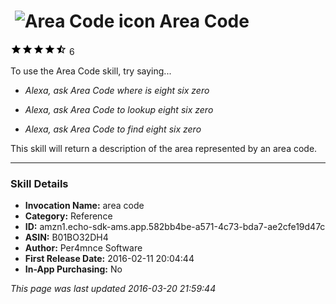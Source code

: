 # &nbsp;<img src="https://github.com/dale3h/alexa-skills-list/raw/master/skills/area-code/B01BO32DH4/app_icon" alt="Area Code icon" width="36"> Area Code
![4.3 stars](../../../images/ic_star_black_18dp_1x.png)![4.3 stars](../../../images/ic_star_black_18dp_1x.png)![4.3 stars](../../../images/ic_star_black_18dp_1x.png)![4.3 stars](../../../images/ic_star_black_18dp_1x.png)![4.3 stars](../../../images/ic_star_half_black_18dp_1x.png) 6

To use the Area Code skill, try saying...

* *Alexa, ask Area Code where is eight six zero*

* *Alexa, ask Area Code to lookup eight six zero*

* *Alexa, ask Area Code to find eight six zero*

This skill will return a description of the area represented by an area code.

***

### Skill Details

* **Invocation Name:** area code
* **Category:** Reference
* **ID:** amzn1.echo-sdk-ams.app.582bb4be-a571-4c73-bda7-ae2cfe19d47c
* **ASIN:** B01BO32DH4
* **Author:** Per4mnce Software
* **First Release Date:** 2016-02-11 20:04:44
* **In-App Purchasing:** No

*This page was last updated 2016-03-20 21:59:44*
